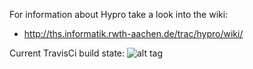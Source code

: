 For information about Hypro take a look into the wiki:
- http://ths.informatik.rwth-aachen.de/trac/hypro/wiki/

Current TravisCi build state: ![alt tag](https://travis-ci.org/hypro/hypro.svg?branch=master)
